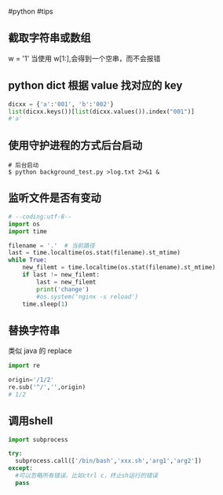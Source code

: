#python #tips 

## 截取字符串或数组

w = '1'
当使用 w[1:],会得到一个空串，而不会报错

## python dict 根据 value 找对应的 key

```python
dicxx = {'a':'001', 'b':'002'}
list(dicxx.keys())[list(dicxx.values()).index("001")]
#'a'
```

## 使用守护进程的方式后台启动

```shell
# 后台启动
$ python background_test.py >log.txt 2>&1 &
```

## 监听文件是否有变动

```python
# --coding:utf-8--
import os
import time

filename = '.'  # 当前路径
last = time.localtime(os.stat(filename).st_mtime)
while True:
    new_filemt = time.localtime(os.stat(filename).st_mtime)
    if last != new_filemt:
        last = new_filemt
        print('change')
        #os.system('nginx -s reload')
    time.sleep(1)

```

## 替换字符串

类似 java 的 replace

```python
import re

origin='/1/2'
re.sub('^/','',origin)
# 1/2
```

## 调用shell

```python
import subprocess

try:
  subprocess.call(['/bin/bash','xxx.sh','arg1','arg2'])
except:
  #可以忽略所有错误，比如ctrl c，终止sh运行的错误
  pass
```
